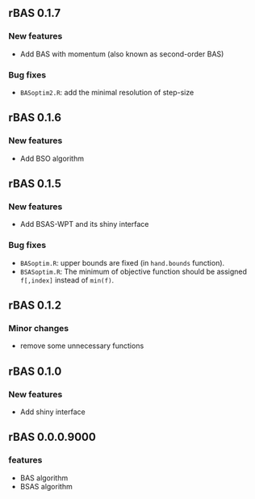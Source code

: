 ## rBAS 0.1.7

### New features

- Add BAS with momentum (also known as second-order BAS)

### Bug fixes

- `BASoptim2.R`: add the minimal resolution of step-size

## rBAS 0.1.6

### New features

- Add BSO algorithm

## rBAS 0.1.5

### New features

- Add BSAS-WPT and its shiny interface

### Bug fixes

- `BASoptim.R`: upper bounds are fixed (in `hand.bounds` function).
- `BSASoptim.R`: The minimum of objective function should be assigned `f[,index]` instead of `min(f)`.

## rBAS 0.1.2

### Minor changes

- remove some unnecessary functions

## rBAS 0.1.0

### New features

- Add shiny interface

## rBAS 0.0.0.9000

### features

- BAS algorithm
- BSAS algorithm
